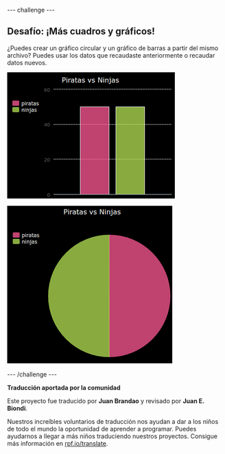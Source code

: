 --- challenge ---

## Desafío: ¡Más cuadros y gráficos!

¿Puedes crear un gráfico circular y un gráfico de barras a partir del mismo archivo? Puedes usar los datos que recaudaste anteriormente o recaudar datos nuevos.

![screenshot](images/pets-pn-bar.png)

![screenshot](images/pets-pn.png)

--- /challenge ---


**Traducción aportada por la comunidad**

Este proyecto fue traducido por **Juan Brandao** y revisado por **Juan E. Biondi**.

Nuestros increíbles voluntarios de traducción nos ayudan a dar a los niños de todo el mundo la oportunidad de aprender a programar. Puedes ayudarnos a llegar a más niños traduciendo nuestros proyectos. Consigue más información en [rpf.io/translate](https://rpf.io/translate).